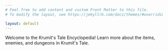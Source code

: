 ```yaml
---
# Feel free to add content and custom Front Matter to this file.
# To modify the layout, see https://jekyllrb.com/docs/themes/#overriding-theme-defaults

layout: default
---
```

Welcome to the Krumit's Tale Encyclopedia! Learn more about the items, enemies, and dungeons in Krumit's Tale.
